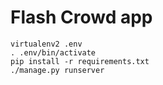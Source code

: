 # Flash Crowd app

    virtualenv2 .env
    . .env/bin/activate
    pip install -r requirements.txt
    ./manage.py runserver
